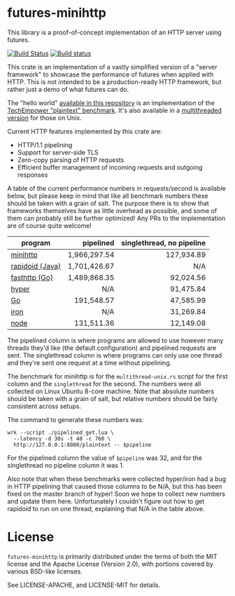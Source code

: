 # futures-minihttp

This library is a proof-of-concept implementation of an HTTP server using
futures.

[![Build Status](https://travis-ci.org/alexcrichton/futures-rs.svg?branch=master)](https://travis-ci.org/alexcrichton/futures-rs)
[![Build status](https://ci.appveyor.com/api/projects/status/yl5w3ittk4kggfsh?svg=true)](https://ci.appveyor.com/project/alexcrichton/futures-rs)

This crate is an implementation of a vastly simplified version of a "server
framework" to showcase the performance of futures when applied with HTTP. This
is not intended to be a production-ready HTTP framework, but rather just a demo
of what futures can do.

The "hello world" [available in this repository][singlethread] is an
implementation of the [TechEmpower "plaintext" benchmark][techem]. It's also
available in a [multithreaded version][multithread-unix] for those on Unix.

[singlethread]: https://github.com/alexcrichton/futures-rs/blob/master/futures-minihttp/src/bin/singlethread.rs
[techem]: https://www.techempower.com/benchmarks/#section=data-r12&hw=peak&test=plaintext
[multithread-unix]: https://github.com/alexcrichton/futures-rs/blob/master/futures-minihttp/src/bin/multithread-unix.rs

Current HTTP features implemented by this crate are:

* HTTP/1.1 pipelining
* Support for server-side TLS
* Zero-copy parsing of HTTP requests
* Efficient buffer management of incoming requests and outgoing responses

A table of the current performance numbers in requests/second is available
below, but please keep in mind that like all benchmark numbers these should be
taken with a grain of salt. The purpose there is to show that frameworks
themselves have as little overhead as possible, and some of them can probably
still be further optimized! Any PRs to the implementation are of course quite
welcome!

|   program                     | pipelined    | singlethread, no pipeline |
|-------------------------------|-------------:|--------------------------:|
| [minihttp][multithread-unix]  | 1,966,297.54 |                127,934.89 |
| [rapidoid (Java)][rapidoid]   | 1,701,426.67 |                       N/A |
| [fasthttp (Go)][fasthttp]     | 1,489,868.35 |                 92,024.56 |
| [hyper]                       |          N/A |                 91,475.84 |
| [Go][go-std]                  |   191,548.57 |                 47,585.99 |
| [iron]                        |          N/A |                 31,269.84 |
| [node]                        |   131,511.36 |                 12,149.08 |

[fasthttp]: https://github.com/TechEmpower/FrameworkBenchmarks/tree/master/frameworks/Go/fasthttp
[hyper]: https://github.com/aturon/async-benches/blob/master/techempower-6/hyper-master/src/main.rs
[iron]: https://github.com/aturon/async-benches/blob/master/techempower-6/iron/src/main.rs
[rapidoid]: https://github.com/TechEmpower/FrameworkBenchmarks/tree/master/frameworks/Java/rapidoid
[go-std]: https://github.com/TechEmpower/FrameworkBenchmarks/tree/master/frameworks/Go/go-std
[node]: https://github.com/TechEmpower/FrameworkBenchmarks/tree/master/frameworks/JavaScript/nodejs

The pipelined column is where programs are allowed to use however many threads
they'd like (the default configuration) and pipelined requests are sent. The
singlethread column is where programs can only use one thread and they're sent
one request at a time without pipelining.

The benchmark for minihttp is for the `multithread-unix.rs` script for the first
column and the `singlethread` for the second. The numbers were all collected on
Linux Ubuntu 8-core machine. Note that absolute numbers should be taken with a
grain of salt, but relative numbers should be fairly consistent across setups.

The command to generate these numbers was:

```
wrk --script ./pipelined_get.lua \
  --latency -d 30s -t 40 -c 760 \
  http://127.0.0.1:8080/plaintext -- $pipeline
```

For the pipelined column the value of `$pipeline` was 32, and for the
singlethread no pipeline column it was 1.

Also note that when these benchmarks were collected hyper/iron had a bug in HTTP
pipelining that caused those columns to be N/A, but this has been fixed on the
master branch of hyper! Soon we hope to collect new numbers and update them
here. Unfortunately I couldn't figure out how to get rapidoid to run on one
thread, explaining that N/A in the table above.

# License

`futures-minihttp` is primarily distributed under the terms of both the MIT
license and the Apache License (Version 2.0), with portions covered by various
BSD-like licenses.

See LICENSE-APACHE, and LICENSE-MIT for details.
